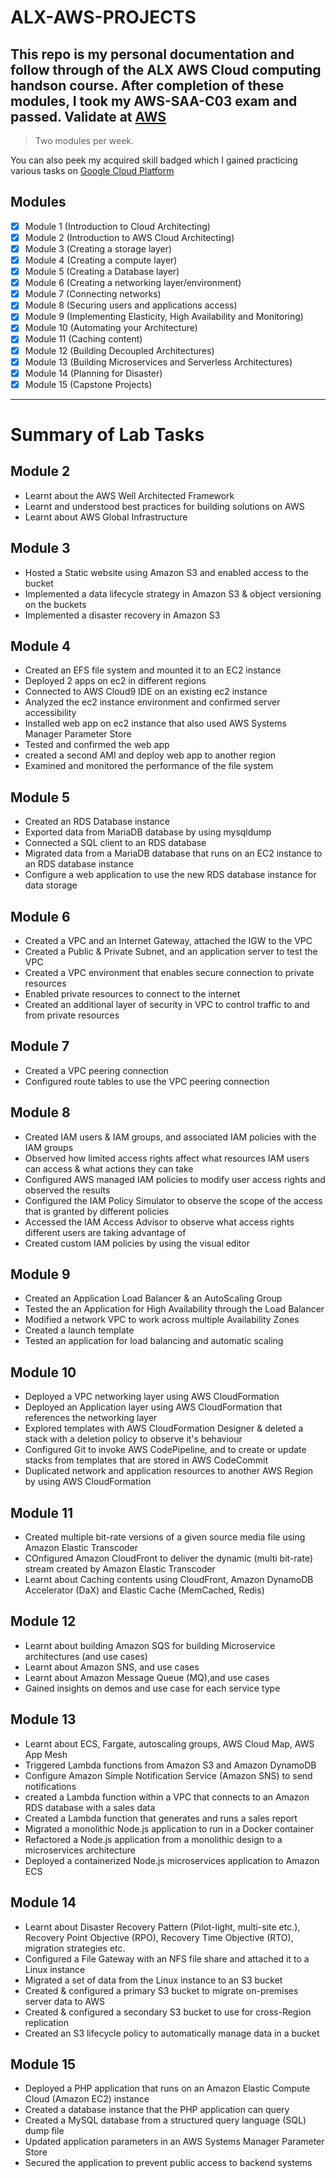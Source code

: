 # ALX-AWS-PROJECTS
## This repo is my personal documentation and follow through of the ALX AWS Cloud computing handson course. After completion of these modules, I took my AWS-SAA-C03 exam and passed. Validate at [AWS](https://cp.certmetrics.com/amazon/en/public/verify/credential/58b10d61603c4d10a35ca13ff47bf62f)


> Two modules per week.

You can also peek my acquired skill badged which I gained practicing various tasks on [Google Cloud Platform](https://www.cloudskillsboost.google/public_profiles/62b94d90-6d1a-4c6e-abfa-42d33d3778f8)


## Modules
- [x] Module 1 (Introduction to Cloud Architecting)
- [x] Module 2 (Introduction to AWS Cloud Architecting)
- [x] Module 3 (Creating a storage layer)
- [x] Module 4 (Creating a compute layer)
- [x] Module 5 (Creating a Database layer)
- [x] Module 6 (Creating a networking layer/environment)
- [x] Module 7 (Connecting networks)
- [x] Module 8 (Securing users and applications access)
- [x] Module 9 (Implementing Elasticity, High Availability and Monitoring)
- [x] Module 10 (Automating your Architecture)
- [x] Module 11 (Caching content)
- [x] Module 12 (Building Decoupled Architectures)
- [x] Module 13 (Building Microservices and Serverless Architectures)
- [x] Module 14 (Planning for Disaster)
- [x] Module 15 (Capstone Projects)

---
# Summary of Lab Tasks

## Module 2
* Learnt about the AWS Well Architected Framework
* Learnt and understood best practices for building solutions on AWS
* Learnt about AWS Global Infrastructure

## Module 3
* Hosted a Static website using Amazon S3 and enabled access to the bucket
* Implemented a data lifecycle strategy in Amazon S3 & object versioning on the buckets
* Implemented a disaster recovery in Amazon S3

## Module 4
* Created an EFS file system and mounted it to an EC2 instance
* Deployed 2 apps on ec2 in different regions
* Connected to AWS Cloud9 IDE on an existing ec2 instance
* Analyzed the ec2 instance environment and confirmed server accessibility
* Installed web app on ec2 instance that also used AWS Systems Manager Parameter Store
* Tested and confirmed the web app
* created a second AMI and deploy web app to another region
* Examined and monitored the performance of the file system

## Module 5
* Created an RDS Database instance
* Exported data from MariaDB database by using mysqldump
* Connected a SQL client to an RDS database
* Migrated data from a MariaDB database that runs on an EC2 instance to an RDS database instance
* Configure a web application to use the new RDS database instance for data storage

## Module 6
* Created a VPC and an Internet Gateway, attached the IGW to the VPC
* Created a Public & Private Subnet, and an application server to test the VPC
* Created a VPC environment that enables secure connection to private resources
* Enabled private resources to connect to the internet
* Created an additional layer of security in VPC to control traffic to and from private resources

## Module 7
* Created a VPC peering connection
* Configured route tables to use the VPC peering connection

## Module 8
* Created IAM users & IAM groups, and associated IAM policies with the IAM groups
* Observed how limited access rights affect what resources IAM users can access & what actions they can take
* Configured AWS managed IAM policies to modify user access rights and observed the results
* Configured the IAM Policy Simulator to observe the scope of the access that is granted by different policies
* Accessed the IAM Access Advisor to observe what access rights different users are taking advantage of
* Created custom IAM policies by using the visual editor

## Module 9
* Created an Application Load Balancer & an AutoScaling Group
* Tested the an Application for High Availability through the Load Balancer
* Modified a network VPC to work across multiple Availability Zones
* Created a launch template
* Tested an application for load balancing and automatic scaling

## Module 10
* Deployed a VPC networking layer using AWS CloudFormation
* Deployed an Application layer using AWS CloudFormation that references the networking layer
* Explored templates with AWS CloudFormation Designer & deleted a stack with a deletion policy to observe it's behaviour
* Configured Git to invoke AWS CodePipeline, and to create or update stacks from templates that are stored in AWS CodeCommit
* Duplicated network and application resources to another AWS Region by using AWS CloudFormation

## Module 11
* Created multiple bit-rate versions of a given source media file using Amazon Elastic Transcoder
* COnfigured Amazon CloudFront to deliver the dynamic (multi bit-rate) stream created by Amazon Elastic Transcoder
* Learnt about Caching contents using CloudFront, Amazon DynamoDB Accelerator (DaX) and Elastic Cache (MemCached, Redis)

## Module 12
* Learnt about building Amazon SQS for building Microservice architectures (and use cases)
* Learnt about Amazon SNS, and use cases
* Learnt about Amazon Message Queue (MQ),and use cases
* Gained insights on demos and use case for each service type

## Module 13
* Learnt about ECS, Fargate, autoscaling groups, AWS Cloud Map, AWS App Mesh
* Triggered Lambda functions from Amazon S3 and Amazon DynamoDB
* Configure Amazon Simple Notification Service (Amazon SNS) to send notifications
* created a Lambda function within a VPC that connects to an Amazon RDS database with a sales data
* Created a Lambda function that generates and runs a sales report
* Migrated a monolithic Node.js application to run in a Docker container
* Refactored a Node.js application from a monolithic design to a microservices architecture
* Deployed a containerized Node.js microservices application to Amazon ECS

## Module 14
* Learnt about Disaster Recovery Pattern (Pilot-light, multi-site etc.), Recovery Point Objective (RPO), Recovery Time Objective (RTO), migration strategies etc.
* Configured a File Gateway with an NFS file share and attached it to a Linux instance
* Migrated a set of data from the Linux instance to an S3 bucket
* Created & configured a primary S3 bucket to migrate on-premises server data to AWS
* Created & configured a secondary S3 bucket to use for cross-Region replication
* Created an S3 lifecycle policy to automatically manage data in a bucket

## Module 15
* Deployed a PHP application that runs on an Amazon Elastic Compute Cloud (Amazon EC2) instance
* Created a database instance that the PHP application can query
* Created a MySQL database from a structured query language (SQL) dump file
* Updated application parameters in an AWS Systems Manager Parameter Store
* Secured the application to prevent public access to backend systems
